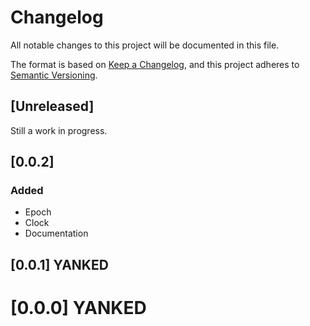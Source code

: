 # Changelog

All notable changes to this project will be documented in this file.

The format is based on [Keep a Changelog](https://keepachangelog.com/en/1.1.0/),
and this project adheres to [Semantic Versioning](https://semver.org/spec/v2.0.0.html).

## [Unreleased]

Still a work in progress.

## [0.0.2]

### Added

- Epoch
- Clock
- Documentation

## [0.0.1] YANKED


# [0.0.0] YANKED